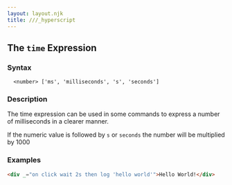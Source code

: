 ```yaml
---
layout: layout.njk
title: ///_hyperscript
---
```


## The `time` Expression

### Syntax

```ebnf
  <number> ['ms', 'milliseconds', 's', 'seconds']
```

### Description

The time expression can be used in some commands to express a number of milliseconds in a clearer manner.

If the numeric value is followed by `s` or `seconds` the number will be multiplied by 1000

### Examples

```html
<div _="on click wait 2s then log 'hello world'">Hello World!</div>
```
